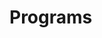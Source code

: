 # Programs




































































































































































































































